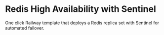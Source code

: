 # Redis High Availability with Sentinel
One click Railway template that deploys a Redis replica set with Sentinel for automated failover.
